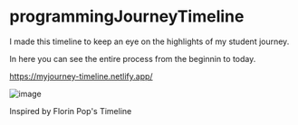 # programmingJourneyTimeline

I made this timeline to keep an eye on the highlights of my student journey.

In here you can see the entire process from the beginnin to today.

https://myjourney-timeline.netlify.app/


![image](https://user-images.githubusercontent.com/72318958/187096302-7f55942b-0ce4-4201-b326-6a0863eda752.png)


Inspired by Florin Pop's Timeline
